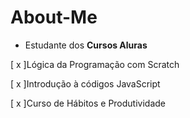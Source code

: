 # About-Me

 - Estudante dos **Cursos Aluras**
 
 
 [ x ]Lógica da Programação com Scratch 
 
 [ x ]Introdução à códigos JavaScript
 
 [ x ]Curso de Hábitos e Produtividade
 
<!---
DaxzDaniel/DaxzDaniel is a ✨ special ✨ repository because its `README.md` (this file) appears on your GitHub profile.
You can click the Preview link to take a look at your changes.
--->
